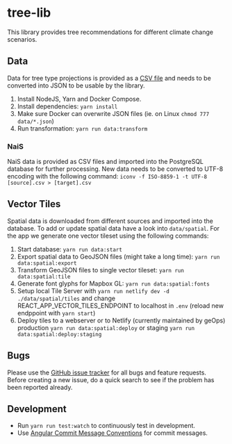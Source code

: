 # tree-lib

This library provides tree recommendations for different climate change scenarios.

## Data

Data for tree type projections is provided as a [CSV file](./data/projections.csv) and needs to be converted into JSON to be usable by the library.

1. Install NodeJS, Yarn and Docker Compose.
2. Install dependencies: `yarn install`
3. Make sure Docker can overwrite JSON files (ie. on Linux `chmod 777 data/*.json`)
4. Run transformation: `yarn run data:transform`

### NaiS

NaiS data is provided as CSV files and imported into the PostgreSQL database for further processing. New data needs to be converted to UTF-8 encoding with the following command: `iconv -f ISO-8859-1 -t UTF-8 [source].csv > [target].csv`

## Vector Tiles

Spatial data is downloaded from different sources and imported into the database. To add or update spatial data have a look into `data/spatial`. For the app we generate one vector tileset using the following commands:

1. Start database: `yarn run data:start`
2. Export spatial data to GeoJSON files (might take a long time): `yarn run data:spatial:export`
3. Transform GeoJSON files to single vector tileset: `yarn run data:spatial:tile`
4. Generate font glyphs for Mapbox GL: `yarn run data:spatial:fonts`
5. Setup local Tile Server with `yarn run netlify dev -d ./data/spatial/tiles` and change REACT_APP_VECTOR_TILES_ENDPOINT to localhost in `.env` (reload new endppoint with `yarn start`)
6. Deploy tiles to a webserver or to Netlify (currently maintained by geOps) production `yarn run data:spatial:deploy` or staging `yarn run data:spatial:deploy:staging`

## Bugs

Please use the [GitHub issue tracker](https://github.com/geops/tree-app/issues) for all bugs and feature requests. Before creating a new issue, do a quick search to see if the problem has been reported already.

## Development

- Run `yarn run test:watch` to continuously test in development.
- Use [Angular Commit Message Conventions](https://github.com/angular/angular.js/blob/master/DEVELOPERS.md#-git-commit-guidelines) for commit messages.
